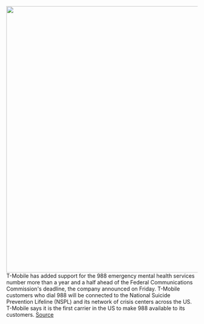 <img src='https://cdn.vox-cdn.com/thumbor/MiPC0_YGYji7J9-54aBy-pokwug=/0x0:2040x1360/1200x800/filters:focal(857x517:1183x843)/cdn.vox-cdn.com/uploads/chorus_image/image/67827718/acastro_191108_1777_t-mobile_0001.0.0.jpg' width='700px' /><br/>
T-Mobile has added support for the 988 emergency mental health services number more than a year and a half ahead of the Federal Communications Commission's deadline, the company announced on Friday. T-Mobile customers who dial 988 will be connected to the National Suicide Prevention Lifeline (NSPL) and its network of crisis centers across the US. T-Mobile says it is the first carrier in the US to make 988 available to its customers.
<a href='https://www.theverge.com/2020/11/20/21580432/tmobile-988-number-fcc-mental-health-suicide-prevention'> Source <a/>